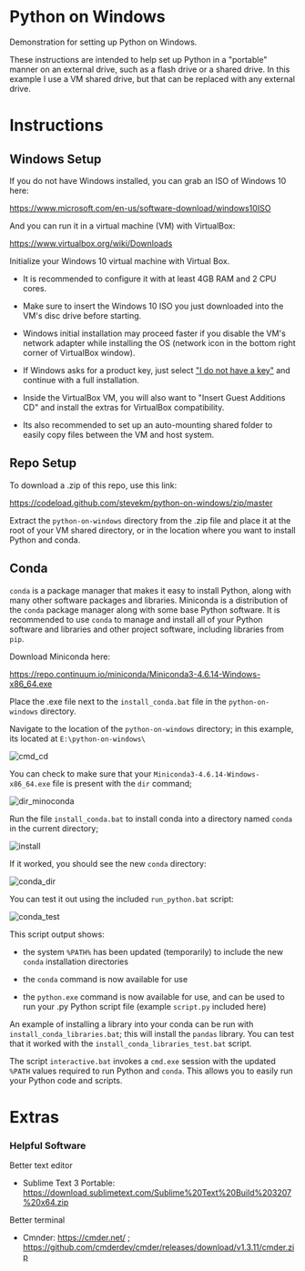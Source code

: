 # Python on Windows

Demonstration for setting up Python on Windows.

These instructions are intended to help set up Python in a "portable" manner on an external drive, such as a flash drive or a shared drive. In this example I use a VM shared drive, but that can be replaced with any external drive. 

# Instructions

## Windows Setup

If you do not have Windows installed, you can grab an ISO of Windows 10 here:

https://www.microsoft.com/en-us/software-download/windows10ISO

And you can run it in a virtual machine (VM) with VirtualBox:

https://www.virtualbox.org/wiki/Downloads

Initialize your Windows 10 virtual machine with Virtual Box.

- It is recommended to configure it with at least 4GB RAM and 2 CPU cores.

- Make sure to insert the Windows 10 ISO you just downloaded into the VM's disc drive before starting.

- Windows initial installation may proceed faster if you disable the VM's network adapter while installing the OS (network icon in the bottom right corner of VirtualBox window).

- If Windows asks for a product key, just select ["I do not have a key"](https://www.howtogeek.com/244678/you-dont-need-a-product-key-to-install-and-use-windows-10/) and continue with a full installation.

- Inside the VirtualBox VM, you will also want to "Insert Guest Additions CD" and install the extras for VirtualBox compatibility.

- Its also recommended to set up an auto-mounting shared folder to easily copy files between the VM and host system.

## Repo Setup

To download a .zip of this repo, use this link:

https://codeload.github.com/stevekm/python-on-windows/zip/master

Extract the `python-on-windows` directory from the .zip file and place it at the root of your VM shared directory, or in the location where you want to install Python and conda.

## Conda

`conda` is a package manager that makes it easy to install Python, along with many other software packages and libraries. Miniconda is a distribution of the `conda` package manager along with some base Python software. It is recommended to use `conda` to manage and install all of your Python software and libraries and other project software, including libraries from `pip`.

Download Miniconda here:

https://repo.continuum.io/miniconda/Miniconda3-4.6.14-Windows-x86_64.exe

Place the .exe file next to the `install_conda.bat` file in the `python-on-windows` directory.

Navigate to the location of the `python-on-windows` directory; in this example, its located at `E:\python-on-windows\`

![cmd_cd](https://user-images.githubusercontent.com/10505524/62227307-a57f8500-b389-11e9-889a-29bbd2473e35.PNG)

You can check to make sure that your `Miniconda3-4.6.14-Windows-x86_64.exe` file is present with the `dir` command;

![dir_minoconda](https://user-images.githubusercontent.com/10505524/62227530-16bf3800-b38a-11e9-9944-ff46e4f5d75c.PNG)

Run the file `install_conda.bat` to install conda into a directory named `conda` in the current directory;

![install](https://user-images.githubusercontent.com/10505524/62228416-9e597680-b38b-11e9-95b4-ec6a70d43df1.PNG)

If it worked, you should see the new `conda` directory:

![conda_dir](https://user-images.githubusercontent.com/10505524/62228486-bd580880-b38b-11e9-8b97-56080e361544.PNG)

You can test it out using the included `run_python.bat` script:

![conda_test](https://user-images.githubusercontent.com/10505524/62228617-06a85800-b38c-11e9-83b4-542a2885d657.PNG)

This script output shows:

- the system `%PATH%` has been updated (temporarily) to include the new `conda` installation directories

- the `conda` command is now available for use

- the `python.exe` command is now available for use, and can be used to run your .py Python script file (example `script.py` included here)

An example of installing a library into your conda can be run with `install_conda_libraries.bat`; this will install the `pandas` library. You can test that it worked with the `install_conda_libraries_test.bat` script.

The script `interactive.bat` invokes a `cmd.exe` session with the updated `%PATH` values required to run Python and `conda`. This allows you to easily run your Python code and scripts.

# Extras

### Helpful Software

Better text editor

- Sublime Text 3 Portable: https://download.sublimetext.com/Sublime%20Text%20Build%203207%20x64.zip

Better terminal

- Cmnder: https://cmder.net/ ; https://github.com/cmderdev/cmder/releases/download/v1.3.11/cmder.zip
